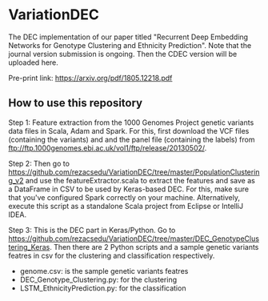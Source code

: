 # VariationDEC
The DEC implementation of our paper titled "Recurrent Deep Embedding Networks for Genotype Clustering and Ethnicity Prediction". Note that the journal version submission is ongoing. Then the CDEC version will be uploaded here. 

Pre-print link: https://arxiv.org/pdf/1805.12218.pdf

## How to use this repository
 Step 1: Feature extraction from the 1000 Genomes Project genetic variants data files in Scala, Adam and Spark. 
 For this, first download the VCF files (containing the variants) and and the panel file (containing the labels) from ftp://ftp.1000genomes.ebi.ac.uk/vol1/ftp/release/20130502/. 
 
Step 2: Then go to https://github.com/rezacsedu/VariationDEC/tree/master/PopulationClustering_v2 and use the featureExtractor.scala
to extract the features and save as a DataFrame in CSV to be used by Keras-based DEC.
For this, make sure that you've configured Spark correctly on your machine. Alternatively, execute this script as a standalone Scala project from Eclipse or IntelliJ IDEA. 

Step 3: This is the DEC part in Keras/Python. Go to https://github.com/rezacsedu/VariationDEC/tree/master/DEC_GenotypeClustering_Keras. Then there are 2 Python scripts and a sample genetic variants featres in csv for the clustering and classification respectively. 

- genome.csv: is the sample genetic variants featres
- DEC_Genotype_Clustering.py: for the clustering 
- LSTM_EthnicityPrediction.py: for the classification 


